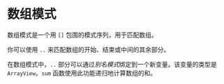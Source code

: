 # 数组模式

数组模式是一个用 `[]` 包围的模式序列，用于匹配数组。

你可以使用 `..` 来匹配数组的开始、结束或中间的其余部分。

在数组模式中，`..` 部分可以通过*别名模式*绑定到一个新变量。该变量的类型是 `ArrayView`。`sum` 函数使用此功能递归地计算数组的和。
